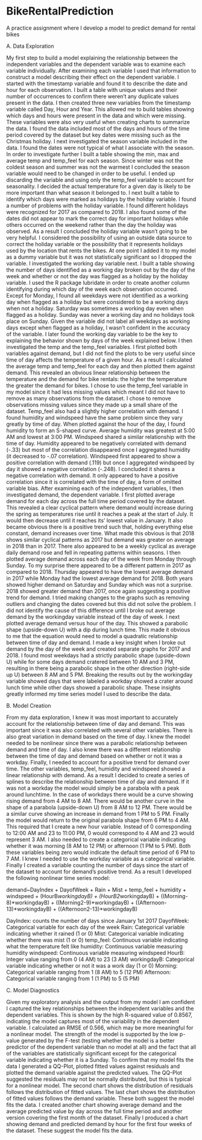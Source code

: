 # BikeRentalPrediction
A practice assignment where I develop a model to predict demand for rental bikes

A.	Data Exploration

My first step to build a model explaining the relationship between the independent variables and the dependent variable was to examine each variable individually. After examining each variable I used that information to construct a model describing their effect on the dependent variable. I started with the timestamp variable and found it to describe the date and hour for each observation. I built a table with unique values and their number of occurrences to confirm there weren’t any duplicate values present in the data. I then created three new variables from the timestamp variable called Day, Hour and Year. This allowed me to build tables showing which days and hours were present in the data and which were missing. These variables were also very useful when creating charts to summarize the data. I found the data included most of the days and hours of the time period covered by the dataset but key dates were missing such as the Christmas holiday. I next investigated the season variable included in the data. I found the dates were not typical of what I associate with the season. In order to investigate further I built a table showing the min, max and average temp and temp_feel for each season. Since winter was not the coldest season and summer was not the warmest I concluded the season variable would need to be changed in order to be useful. I ended up discarding the variable and using only the temp_feel variable to account for seasonality. I decided the actual temperature for a given day is likely to be more important than what season it belonged to. I next built a table to identify which days were marked as holidays by the holiday variable. I found a number of problems with the holiday variable. I found different holidays were recognized for 2017 as compared to 2018. I also found some of the dates did not appear to mark the correct day for important holidays while others occurred on the weekend rather than the day the holiday was observed. As a result I concluded the holiday variable wasn’t going to be very helpful. I considered the possibility of using an outside data source to correct the holiday variable or the possibility that it represents holidays used by the location that rents the bikes. At one point I added it to my model as a dummy variable but it was not statistically significant so I dropped the variable. 
I investigated the working day variable next. I built a table showing the number of days identified as a working day broken out by the day of the week and whether or not the day was flagged as a holiday by the holiday variable. I used the R package lubridate in order to create another column identifying during which day of the week each observation occurred. Except for Monday, I found all weekdays were not identified as a working day when flagged as a holiday but were considered to be a working days when not a holiday. Saturday was sometimes a working day even when flagged as a holiday. Sunday was never a working day and no holidays took place on Sunday. Given the variable did not label all weekdays as working days except when flagged as a holiday, I wasn’t confident in the accuracy of the variable. I later found the working day variable to be the key to explaining the behavior shown by days of the week explained below. 
I then investigated the temp and the temp_feel variables. I first plotted both variables against demand, but I did not find the plots to be very useful since time of day affects the temperature of a given hour. As a result I calculated the average temp and temp_feel for each day and then plotted them against demand. This revealed an obvious linear relationship between the temperature and the demand for bike rentals: the higher the temperature the greater the demand for bikes. I chose to use the temp_feel variable in my model since it had less missing values which meant I did not have to remove as many observations from the dataset. I chose to remove observations missing values since they made up a small share of the dataset. Temp_feel also had a slightly higher correlation with demand. I found humidity and windspeed have the same problem since they vary greatly by time of day. When plotted against the hour of the day, I found humidity to form an S-shaped curve. Average humidity was greatest at 5:00 AM and lowest at 3:00 PM. Windspeed shared a similar relationship with the time of day. Humidity appeared to be negatively correlated with demand (-.33) but most of the correlation disappeared once I aggregated humidity (it decreased to -.07 correlation). Windspeed first appeared to show a positive correlation with demand (.119) but once I aggregated windspeed by day it showed a negative correlation (-.248). I concluded it shares a negative correlation with demand. It only appeared to have a positive correlation since it is correlated with the time of day, a form of omitted variable bias. 
After examining each of the independent variables, I then investigated demand, the dependent variable. I first plotted average demand for each day across the full time period covered by the dataset. This revealed a clear cyclical pattern where demand would increase during the spring as temperatures rise until it reaches a peak at the start of July. It would then decrease until it reaches its’ lowest value in January. It also became obvious there is a positive trend such that, holding everything else constant, demand increases over time. What made this obvious is that 2018 shows similar cyclical patterns as 2017 but demand was greater on average in 2018 than in 2017. There also appeared to be a weekly cyclical as average daily demand rose and fell in repeating patterns within seasons. I then plotted average demand across each day of the week from Monday through Sunday. To my surprise there appeared to be a different pattern in 2017 as compared to 2018. Thursday appeared to have the lowest average demand in 2017 while Monday had the lowest average demand for 2018. Both years showed higher demand on Saturday and Sunday which was not a surprise. 2018 showed greater demand than 2017, once again suggesting a positive trend for demand. I tried making changes to the graphs such as removing outliers and changing the dates covered but this did not solve the problem. I did not identify the cause of this difference until I broke out average demand by the workingday variable instead of the day of week. I next plotted average demand versus hour of the day. This showed a parabolic shape (upside-down U) with a dip during lunch time. This made it obvious to me that the equation would need to model a quadratic relationship between time of day and demand. I made a key insight when I broke out demand by the day of the week and created separate graphs for 2017 and 2018. I found most weekdays had a strictly parabolic shape (upside-down U) while for some days demand cratered between 10 AM and 3 PM, resulting in there being a parabolic shape in the other direction (right-side up U) between 8 AM and 5 PM. Breaking the results out by the workingday variable showed days that were labeled a workday showed a crater around lunch time while other days showed a parabolic shape. These insights greatly informed my time series model I used to describe the data.

B.	Model Creation

From my data exploration, I knew it was most important to accurately account for the relationship between time of day and demand. This was important since it was also correlated with several other variables. There is also great variation in demand based on the time of day. I knew the model needed to be nonlinear since there was a parabolic relationship between demand and time of day. I also knew there was a different relationship between the time of day and demand based on whether or not it was a workday. Finally, I needed to account for a positive trend for demand over time. The other variables, temp_feel, humidity and windspeed showed a linear relationship with demand. As a result I decided to create a series of splines to describe the relationship between time of day and demand. If it was not a workday the model would simply be a parabola with a peak around lunchtime. In the case of workdays there would be a curve showing rising demand from 4 AM to 8 AM. There would be another curve in the shape of a parabola (upside-down U) from 8 AM to 12 PM. There would be a similar curve showing an increase in demand from 1 PM to 5 PM. Finally the model would return to the original parabola shape from 6 PM to 4 AM. This required that I create a new hour variable. Instead of 0 corresponding to 12:00 AM and 23 to 11:00 PM, 0 would correspond to 4 AM and 23 would represent 3 AM. I also needed to create a categorical variable indicating whether it was morning (8 AM to 12 PM) or afternoon (1 PM to 5 PM). Both these variables being zero would indicate the default time period of 6 PM to 7 AM. I knew I needed to use the workday variable as a categorical variable. Finally I created a variable counting the number of days since the start of the dataset to account for demand’s positive trend. As a result I developed the following nonlinear time series model:

demand~DayIndex + DayofWeek + Rain + Mist + temp_feel + humidity + windspeed + (HourB*workingdayB) + (HourB2*workingdayB) + ((Morning-8)*workingdayB) + ((Morning2-9)*workingdayB) + ((Afternoon-13)*workingdayB) + ((Afternoon2-13)*workingdayB)

DayIndex: counts the number of days since January 1st 2017
DayofWeek: Categorical variable for each day of the week
Rain: Categorical variable indicating whether it rained (1 or 0)
Mist: Categorical variable indicating whether there was mist (1 or 0)
temp_feel: Continuous variable indicating what the temperature felt like
humidity: Continuous variable measuring humidity
windspeed: Continuous variable measuring windspeed
HourB: Integer value ranging  from 0 (4 AM) to 23 (3 AM)
workingdayB: Categorical variable indicating whether or not it was a work day (1 or 0)
Morning: Categorical variable ranging from 1 (8 AM) to 5 (12 PM)
Afternoon: Categorical variable ranging from 1 (1 PM) to 5 (5 PM)
 
C.	Model Diagnostics

Given my exploratory analysis and the output from my model I am confident I captured the key relationships between the independent variables and the dependent variables. This is shown by the high R-squared value of 0.8567, indicating the model captures most of the variability in the dependent variable. I calculated an RMSE of 0.566, which may be more meaningful for a nonlinear model. The strength of the model is supported by the low p-value generated by the F-test (testing whether the model is a better predictor of the dependent variable than no model at all) and the fact that all of the variables are statistically significant except for the categorical variable indicating whether it is a Sunday. To confirm that my model fits the data I generated a QQ-Plot, plotted fitted values against residuals and plotted the demand variable against the predicted values. The QQ-Plot suggested the residuals may not be normally distributed, but this is typical for a nonlinear model. The second chart shows the distribution of residuals follows the distribution of fitted values. The last chart shows the distribution of fitted values follows the demand variable. These both suggest the model fits the data. I created another chart showing average demand and the average predicted value by day across the full time period and another version covering the first month of the dataset. Finally I produced a chart showing demand and predicted demand by hour for the first four weeks of the dataset. These suggest the model fits the data.

